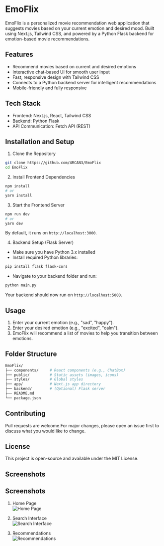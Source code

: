 # EmoFlix
EmoFlix is a personalized movie recommendation web application that suggests movies based on your current emotion and desired mood.
Built using Next.js, Tailwind CSS, and powered by a Python Flask backend for emotion-based movie recommendations.

## Features

* Recommend movies based on current and desired emotions
* Interactive chat-based UI for smooth user input
* Fast, responsive design with Tailwind CSS
* Connects to a Python backend server for intelligent recommendations
* Mobile-friendly and fully responsive

## Tech Stack

* Frontend: Next.js, React, Tailwind CSS
* Backend: Python Flask
* API Communication: Fetch API (REST)

## Installation and Setup

1. Clone the Repository
```bash
git clone https://github.com/4RCAN3/EmoFlix
cd EmoFlix
```

2. Install Frontend Dependencies

```bash
npm install
# or
yarn install
```

3. Start the Frontend Server
```bash
npm run dev
# or
yarn dev
```
By default, it runs on `http://localhost:3000`.

4. Backend Setup (Flask Server)

* Make sure you have Python 3.x installed
* Install required Python libraries:

```bash
pip install flask flask-cors
```

* Navigate to your backend folder and run:

```bash
python main.py
```

Your backend should now run on `http://localhost:5000`.

## Usage
1. Enter your current emotion (e.g., "sad", "happy").
2. Enter your desired emotion (e.g., "excited", "calm").
3. EmoFlix will recommend a list of movies to help you transition between emotions.

## Folder Structure

```bash
EmoFlix/
├── components/     # React components (e.g., ChatBox)
├── public/         # Static assets (images, icons)
├── styles/         # Global styles
├── app/            # Next.js app directory
├── backend/        # (Optional) Flask server
├── README.md
└── package.json
```

## Contributing
Pull requests are welcome.For major changes, please open an issue first to discuss what you would like to change.

## License
This project is open-source and available under the MIT License.

## Screenshots

## Screenshots

1. Home Page  
   ![Home Page](https://raw.githubusercontent.com/KrishnaD098/EmoFlix/features-branch/static/screenshots/homePage.jpg)

2. Search Interface  
   ![Search Interface](https://raw.githubusercontent.com/KrishnaD098/EmoFlix/features-branch/static/screenshots/SearchEngine.jpg)

3. Recommendations  
   ![Recommendations](https://raw.githubusercontent.com/KrishnaD098/EmoFlix/features-branch/static/screenshotsFinalPagejpg)
